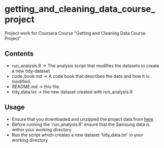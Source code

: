 # getting_and_cleaning_data_course_project
Project work for Coursera Course "Getting and Cleaning Data Course Project"

## Contents

* run_analysis.R -> The analysis script that modifies the datasets to create a new tidy-dataset
* code_book.md -> A code book that describes the data and how it is modified.
* README.md -> this file.
* tidy_data.txt -> the new dataset created with run_analysis.R

## Usage

* Ensure that you downloaded and unzipped the project data from [here](https://d396qusza40orc.cloudfront.net/getdata%2Fprojectfiles%2FUCI%20HAR%20Dataset.zip) 
* Before running the 'run_analysis.R' ensure that the Samsung data is within your working directory
* Run the script which creates a new dataset 'tidy_data.txt' in your working directory
